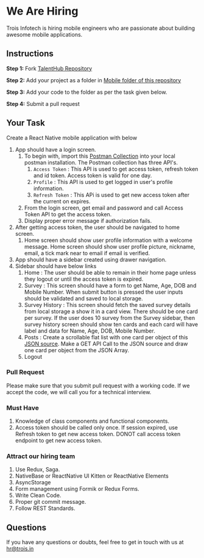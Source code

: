 # We Are Hiring
Trois Infotech is hiring mobile engineers who are passionate about building awesome mobile applications.

## Instructions
**Step 1:** Fork [TalentHub Repository](https://github.com/troisinfotech/TalentHub)
 
 **Step 2:** Add your project as a folder in [Mobile folder of this repository](https://github.com/troisinfotech/TalentHub/tree/master/Mobile) 
 
 **Step 3:** Add your code to the folder as per the task given below.
 
 **Step 4:** Submit a pull request 

## Your Task

Create a React Native mobile application with below 

1. App should have a login screen.
   1. To begin with, import this [Postman Collection](https://www.getpostman.com/collections/31fa78252ece7e079f94) into your local postman installation. The Postman collection has three API's. 
      1. `Access Token` : This API is used to get access token, refresh token and id token. Access token is valid for one day.
      1. `Profile` : This API is used to get logged in user's profile information.
      1. `Refresh Token` : This APi is used to get new access token after the current on expires.
   1. From the login screen, get email and password and call Access Token API to get the access token. 
   1. Display proper error message if authorization fails.
1. After getting access token, the user should be navigated to home screen.
   1. Home screen should show user profile information with a welcome message. Home screen should show user profile picture, nickname, email, a tick mark near to email if email is verified.
1. App should have a sidebar created using drawer navigation.
1. Sidebar should have below links
   1. Home : The user should be able to remain in their home page unless they logout or until the access token is expired.
   1. Survey : This screen should have a form to get Name, Age, DOB and Mobile Number. When submit button is pressed the user inputs should be validated and saved to local storage. 
   1. Survey History : This screen should fetch the saved survey details from local storage a show it in a card view. There should be one card per survey. If the user does 10 survey from the Survey sidebar, then survey history screen should show ten cards and each card will have label and data for Name, Age, DOB, Mobile Number.
   1. Posts : Create a scrollable flat list with one card per object of this [JSON source](https://mockend.com/troisinfotech/TalentHub/posts). Make a GET API Call to the JSON source and draw one card per object from the JSON Array.
   1. Logout
   
### Pull Request
Please make sure that you submit pull request with a working code. 
If we accept the code, we will call you for a technical interview.

### Must Have
1. Knowledge of class components and functional components.
2. Access token should be called only once. If session expired, use Refresh token to get new access token. DONOT call access token endpoint to get new access token.

### Attract our hiring team
1. Use Redux, Saga.
2. NativeBase or ReactNative UI Kitten or ReactNative Elements
3. AsyncStorage
3. Form management using Formik or Redux Forms.
4. Write Clean Code.
5. Proper git commit message.
6. Follow REST Standards.

## Questions
If you have any questions or doubts, feel free to get in touch with us at hr@trois.in
